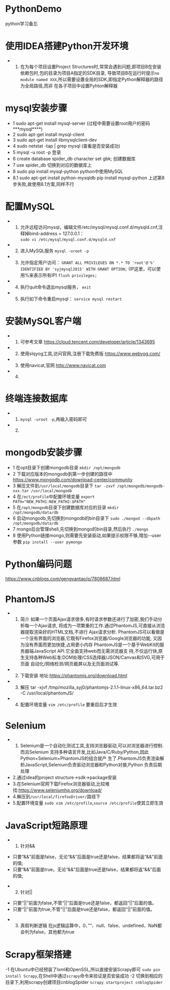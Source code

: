 # PythonDemo
python学习备忘

# 使用IDEA搭建Python开发环境
- 1. 在为每个项目设置Project Structures时,常常会遇到问题,即项目B在安装依赖包时,包的目录为项目A指定的SDK目录,
  导致项目B在运行时提示`no module named XXX`,所以需要设置全局的SDK,即指定Python解释器的路径为全局路径,而非
  在各子项目中设置Pyhton解释器

# mysql安装步骤
 - 1 sudo apt-get install mysql-server
 (过程中需要设置root用户的密码 \*\*\*mysql\*\*\*\*)
 - 2 sudo apt-get install mysql-client
 - 3 sudo apt-get install libmysqlclient-dev
 - 4 sudo netstat -tap | grep mysql
 (查看是否安装成功)
 - 5 mysql -u root -p
 登录
 - 6 create database spider_db character set gbk;
 创建数据库
 - 7 use spider_db
 切换到对应的数据库上
 - 8 sudo pip install mysql-python
 python中使用MySQL
 - 8.1 sudo apt-get install python-mysqldb
      pip install mysql-python
 上述第8步失败,故使用8.1方案,同样不行

# 配置MySQL
 - 1. 允许远程访问mysql，编辑文件/etc/mysql/mysql.conf.d/mysqld.cnf,注释掉bind-address = 127.0.0.1：  
      `sudo vi /etc/mysql/mysql.conf.d/mysqld.cnf`
 - 2. 进入MySQL服务
      `mysql -uroot -p`
 - 3. 允许指定用户访问：
      `GRANT ALL PRIVILEGES ON *.* TO 'root'@'%' IDENTIFIED BY 'syjmysql2015' WITH GRANT OPTION;`
      (IP这里，可以使用%来表示所有IP)
       `flush privileges;`
 - 4. 执行quit命令退出mysql服务，
      `exit`
 - 5. 执行如下命令重启mysql：
      `service mysql restart`

# 安装MySQL客户端
 - 1. 可参考文章
      https://cloud.tencent.com/developer/article/1343695
 - 2. 使用slqyog工具,访问官网,注册下载免费版
      https://www.webyog.com/
 - 3. 使用navicat,官网
      http://www.navicat.com
 - 4. 
      
                
# 终端连接数据库
 - 1. `mysql -uroot -p`,再输入密码即可
 - 2. 
# mongodb安装步骤
  - 1 在opt目录下创建mongodb目录
  `mkdir /opt/mongodb`
  - 2 下载对应版本的mongodb到第一步创建的路径中
  https://www.mongodb.com/download-center/community
  - 3 解压文件到`/usr/local/mongodb`目录下
  `tar -zxvf /opt/mongodb/mongodb-xxx.tar /usr/local/mongodb`
  - 4 在`/ect/profile`中配置环境变量
  `export PATH="NEW_PATH1:NEW_PATH2:$PATH"`
  - 5 在`/opt/mongodb`目录下创建数据库对应的目录
  `mkdir /opt/mongodb/data/db`
  - 6 启动mongodb,先切换到mongodb的bin目录下
  `sudo ./mongod --dbpath /opt/mongodb/data/db`
  - 7 mongo后台管理shell,先切换到mongo的bin目录,然后执行
  `./mongo`
  - 8 使用Python链接mongo,则需要先安装驱动,如果提示权限不够,增加--user参数
  `pip install --user pymongo`

# Python编码问题
  https://www.cnblogs.com/gengyantao/p/7808687.html
  
# PhantomJS
  - 1. 简介
      如果一个页面Ajax请求很多,有时请求参数还进行了加密,我们手动分析每一个Ajax请求,
      将成为一项繁重的工作.通过PhantomJS,可直接从浏览器提取渲染好的HTML文档,不进行
      Ajax请求分析.
      PhantomJS可以看做是一个没有界面的浏览器,它既有Firefox浏览器/Google浏览器的功能,
      又因为没有界面而更加快捷,占用更小内存
      PhantomJS是一个基于WebKit的服务器端JavaScript API.它全面支持web而无需浏览器支
      持,不仅运行快,原生支持各种Web标准:DOM处理/CSS选择器/JSON/Canvas和SVG,可用于页面
      自动化/网络检测/网页截屏以及无页面测试等.
  - 2. 下载安装
      地址:https://phantomjs.org/download.html
  - 3. 解压
      tar -xjvf /tmp/mozilla_syj0/phantomjs-2.1.1-linux-x86_64.tar.bz2 -C /usr/local/phantomJS/
  - 4. 配置环境变量
      `vim /etc/profile` 要重启后才生效

# Selenium
  - 1. Selenium是一个自动化测试工具,支持浏览器驱动,可以对浏览器进行控制.而且Selenium
  支持多种语言开发,比如Java/C/Ruby/Python,因此Python+Selenium+PhantomJS的组合就产
  生了.PhantomJS负责渲染解析JavaScript,Selenium负责驱动浏览器和Python对接,Python
  负责后期处理
  - 2.通过idea的project structure-\>sdk-\>package安装
  - 3.在Selenium官网下载Firefox浏览器驱动,比较难找:https://www.seleniumhq.org/download/
  - 4.解压到`/usr/local/firefoxDriver/`路径下
  - 5.配置环境变量 `sudo vim /etc/profile`,`source /etc/profile`使其立即生效
  
# JavaScript短路原理
  - 1. 针对&&
   + 只要“&&”前面是false，无论“&&”后面是true还是false，结果都将返“&&”前面的值;
   + 只要“&&”前面是true，无论“&&”后面是true还是false，结果都将返“&&”后面的值;
  - 2. 针对||
   + 只要“||”前面为false,不管“||”后面是true还是false，都返回“||”后面的值。
   + 只要“||”前面为true,不管“||”后面是true还是false，都返回“||”前面的值。
  - 3. 真假判断逻辑
   在js逻辑运算中，0、”“、null、false、undefined、NaN都会判为false，其他都为true

# Scrapy框架搭建
  -1 在Ubuntu中已经预装了lxml和OpenSSL,所以直接安装Scrapy即可
     `sudo pin install Scrapy`,在Shell中通过`scrapy`命令来验证是否安装成功
  -2 切换到相应的目录下,利用scrapy创建项目cnblogSpider
     `scrapy startproject cnblogSpider`